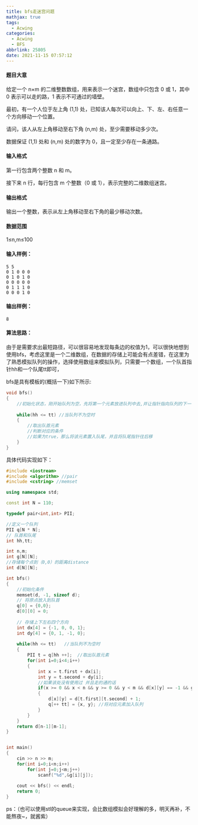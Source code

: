 ```yaml
---
title: bfs走迷宫问题
mathjax: true
tags:
  - Acwing
categories:
  - Acwing
  - BFS
abbrlink: 25805
date: 2021-11-15 07:57:12
---
```


#### 题目大意

给定一个 n×m 的二维整数数组，用来表示一个迷宫，数组中只包含 0 或 1，其中 0 表示可以走的路，1 表示不可通过的墙壁。

最初，有一个人位于左上角 (1,1) 处，已知该人每次可以向上、下、左、右任意一个方向移动一个位置。

请问，该人从左上角移动至右下角 (n,m) 处，至少需要移动多少次。

数据保证 (1,1) 处和 (n,m) 处的数字为 0，且一定至少存在一条通路。

<!--more-->

#### 输入格式

第一行包含两个整数 n 和 m。

接下来 n 行，每行包含 m 个整数（0 或 1），表示完整的二维数组迷宫。

#### 输出格式

输出一个整数，表示从左上角移动至右下角的最少移动次数。

#### 数据范围

1≤n,m≤100

#### 输入样例：

```
5 5
0 1 0 0 0
0 1 0 1 0
0 0 0 0 0
0 1 1 1 0
0 0 0 1 0
```

#### 输出样例：

```
8
```

#### 算法思路：

由于是需要求出最短路径，可以很容易地发现每条边的权值为1，可以很快地想到使用bfs，考虑这里是一个二维数组，在数据的存储上可能会有点差错，在这里为了熟悉模拟队列的操作，选择使用数组来模拟队列，只需要一个数组，一个队首指针hh和一个队尾tt即可，

bfs是具有模板的(概括一下)如下所示:

```c++
void bfs()
{
    //初始化状态，刚开始队列为空，先将第一个元素放进队列中去,并让指针指向队列的下一个元素
    
    while(hh <= tt) //当队列不为空时
    {
     	//取出队首元素
        //判断对应的条件
        //如果为true，那么将该元素置入队尾，并且将队尾指针往后移
    }
}
```

具体代码实现如下：

```c++
#include <iostream>
#include <algorithm> //pair
#include <cstring> //memset 

using namespace std;

const int N = 110;

typedef pair<int,int> PII;

//定义一个队列
PII q[N * N];
// 队首和队尾
int hh,tt;

int n,m;
int g[N][N];
//存储每个点到（0,0）的距离distance
int d[N][N];

int bfs()
{
    //初始化条件
    memset(d, -1, sizeof d);
    // 将原点放入到队首
    q[0] = {0,0};
    d[0][0] = 0;
    
    // 存储上下左右四个方向
    int dx[4] = {-1, 0, 0, 1};
    int dy[4] = {0, 1, -1, 0};
    
    while(hh <= tt)   //当队列不为空时
    {
        PII t = q[hh ++];  //取出队首元素
        for(int i=0;i<4;i++)
        {
            int x = t.first + dx[i];
            int y = t.second + dy[i];
            //如果该处没有使用过 并且走的通的话
            if(x >= 0 && x < n && y >= 0 && y < m && d[x][y] == -1 && g[x][y] == 0)
            {
                d[x][y] = d[t.first][t.second] + 1;
                q[++ tt] = {x, y}; //将对应元素加入队列
            }
        }
    }
    return d[n-1][m-1];
}


int main()
{
    cin >> n >> m;
    for(int i=0;i<n;i++)
        for(int j=0;j<m;j++)
            scanf("%d",&g[i][j]);
            
    cout << bfs() << endl;
    return 0;
}
```

ps：（也可以使用stl的queue来实现，会比数组模拟会好理解的多，明天再补，不能熬夜~，就酱紫）
